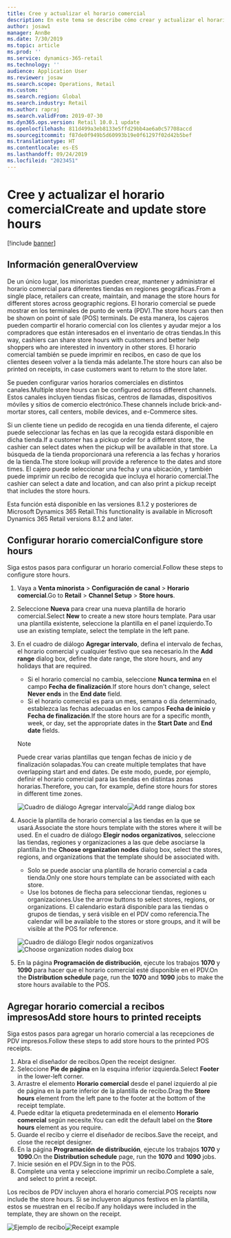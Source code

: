 ```yaml
---
title: Cree y actualizar el horario comercial
description: En este tema se describe cómo crear y actualizar el horario comercial en Retail Headquarters.
author: josaw1
manager: AnnBe
ms.date: 7/30/2019
ms.topic: article
ms.prod: ''
ms.service: dynamics-365-retail
ms.technology: ''
audience: Application User
ms.reviewer: josaw
ms.search.scope: Operations, Retail
ms.custom: ''
ms.search.region: Global
ms.search.industry: Retail
ms.author: rapraj
ms.search.validFrom: 2019-07-30
ms.dyn365.ops.version: Retail 10.0.1 update
ms.openlocfilehash: 811d499a3eb8133e5ffd29bb4ae6a0c57708accd
ms.sourcegitcommit: f87de0f949b5d60993b19e0f61297f02d42b5bef
ms.translationtype: HT
ms.contentlocale: es-ES
ms.lasthandoff: 09/24/2019
ms.locfileid: "2023451"
---
```

# <a name="create-and-update-store-hours"></a><span data-ttu-id="a1856-103">Cree y actualizar el horario comercial</span><span class="sxs-lookup"><span data-stu-id="a1856-103">Create and update store hours</span></span>

[!include [banner](../../includes/banner.md)]

## <a name="overview"></a><span data-ttu-id="a1856-104">Información general</span><span class="sxs-lookup"><span data-stu-id="a1856-104">Overview</span></span>

<span data-ttu-id="a1856-105">De un único lugar, los minoristas pueden crear, mantener y administrar el horario comercial para diferentes tiendas en regiones geográficas.</span><span class="sxs-lookup"><span data-stu-id="a1856-105">From a single place, retailers can create, maintain, and manage the store hours for different stores across geographic regions.</span></span> <span data-ttu-id="a1856-106">El horario comercial se puede mostrar en los terminales de punto de venta (PDV).</span><span class="sxs-lookup"><span data-stu-id="a1856-106">The store hours can then be shown on point of sale (POS) terminals.</span></span> <span data-ttu-id="a1856-107">De esta manera, los cajeros pueden compartir el horario comercial con los clientes y ayudar mejor a los compradores que están interesados en el inventario de otras tiendas.</span><span class="sxs-lookup"><span data-stu-id="a1856-107">In this way, cashiers can share store hours with customers and better help shoppers who are interested in inventory in other stores.</span></span> <span data-ttu-id="a1856-108">El horario comercial también se puede imprimir en recibos, en caso de que los clientes deseen volver a la tienda más adelante.</span><span class="sxs-lookup"><span data-stu-id="a1856-108">The store hours can also be printed on receipts, in case customers want to return to the store later.</span></span>

<span data-ttu-id="a1856-109">Se pueden configurar varios horarios comerciales en distintos canales.</span><span class="sxs-lookup"><span data-stu-id="a1856-109">Multiple store hours can be configured across different channels.</span></span> <span data-ttu-id="a1856-110">Estos canales incluyen tiendas físicas, centros de llamadas, dispositivos móviles y sitios de comercio electrónico.</span><span class="sxs-lookup"><span data-stu-id="a1856-110">These channels include brick-and-mortar stores, call centers, mobile devices, and e-Commerce sites.</span></span>

<span data-ttu-id="a1856-111">Si un cliente tiene un pedido de recogida en una tienda diferente, el cajero puede seleccionar las fechas en las que la recogida estará disponible en dicha tienda.</span><span class="sxs-lookup"><span data-stu-id="a1856-111">If a customer has a pickup order for a different store, the cashier can select dates when the pickup will be available in that store.</span></span> <span data-ttu-id="a1856-112">La búsqueda de la tienda proporcionará una referencia a las fechas y horarios de la tienda.</span><span class="sxs-lookup"><span data-stu-id="a1856-112">The store lookup will provide a reference to the dates and store times.</span></span> <span data-ttu-id="a1856-113">El cajero puede seleccionar una fecha y una ubicación, y también puede imprimir un recibo de recogida que incluya el horario comercial.</span><span class="sxs-lookup"><span data-stu-id="a1856-113">The cashier can select a date and location, and can also print a pickup receipt that includes the store hours.</span></span>

<span data-ttu-id="a1856-114">Esta función está disponible en las versiones 8.1.2 y posteriores de Microsoft Dynamics 365 Retail.</span><span class="sxs-lookup"><span data-stu-id="a1856-114">This functionality is available in Microsoft Dynamics 365 Retail versions 8.1.2 and later.</span></span>

## <a name="configure-store-hours"></a><span data-ttu-id="a1856-115">Configurar horario comercial</span><span class="sxs-lookup"><span data-stu-id="a1856-115">Configure store hours</span></span>

<span data-ttu-id="a1856-116">Siga estos pasos para configurar un horario comercial.</span><span class="sxs-lookup"><span data-stu-id="a1856-116">Follow these steps to configure store hours.</span></span>

1. <span data-ttu-id="a1856-117">Vaya a **Venta minorista** \> **Configuración de canal** \> **Horario comercial**.</span><span class="sxs-lookup"><span data-stu-id="a1856-117">Go to **Retail** \> **Channel Setup** \> **Store hours**.</span></span>
2. <span data-ttu-id="a1856-118">Seleccione **Nueva** para crear una nueva plantilla de horario comercial.</span><span class="sxs-lookup"><span data-stu-id="a1856-118">Select **New** to create a new store hours template.</span></span> <span data-ttu-id="a1856-119">Para usar una plantilla existente, seleccione la plantilla en el panel izquierdo.</span><span class="sxs-lookup"><span data-stu-id="a1856-119">To use an existing template, select the template in the left pane.</span></span>
3. <span data-ttu-id="a1856-120">En el cuadro de diálogo **Agregar intervalo**, defina el intervalo de fechas, el horario comercial y cualquier festivo que sea necesario.</span><span class="sxs-lookup"><span data-stu-id="a1856-120">In the **Add range** dialog box, define the date range, the store hours, and any holidays that are required.</span></span>

    - <span data-ttu-id="a1856-121">Si el horario comercial no cambia, seleccione **Nunca termina** en el campo **Fecha de finalización**.</span><span class="sxs-lookup"><span data-stu-id="a1856-121">If store hours don't change, select **Never ends** in the **End date** field.</span></span>
    - <span data-ttu-id="a1856-122">Si el horario comercial es para un mes, semana o día determinado, establezca las fechas adecuadas en los campos **Fecha de inicio** y **Fecha de finalización**.</span><span class="sxs-lookup"><span data-stu-id="a1856-122">If the store hours are for a specific month, week, or day, set the appropriate dates in the **Start Date** and **End date** fields.</span></span>

    > [!NOTE]
    > <span data-ttu-id="a1856-123">Puede crear varias plantillas que tengan fechas de inicio y de finalización solapadas.</span><span class="sxs-lookup"><span data-stu-id="a1856-123">You can create multiple templates that have overlapping start and end dates.</span></span> <span data-ttu-id="a1856-124">De este modo, puede, por ejemplo, definir el horario comercial para las tiendas en distintas zonas horarias.</span><span class="sxs-lookup"><span data-stu-id="a1856-124">Therefore, you can, for example, define store hours for stores in different time zones.</span></span>

    <span data-ttu-id="a1856-125">![Cuadro de diálogo Agregar intervalo](../dev-itpro/media/Storehours1.png "Cuadro de diálogo Agregar intervalo")</span><span class="sxs-lookup"><span data-stu-id="a1856-125">![Add range dialog box](../dev-itpro/media/Storehours1.png "Add range dialog box")</span></span>

4. <span data-ttu-id="a1856-126">Asocie la plantilla de horario comercial a las tiendas en la que se usará.</span><span class="sxs-lookup"><span data-stu-id="a1856-126">Associate the store hours template with the stores where it will be used.</span></span> <span data-ttu-id="a1856-127">En el cuadro de diálogo **Elegir nodos organizativos**, seleccione las tiendas, regiones y organizaciones a las que debe asociarse la plantilla.</span><span class="sxs-lookup"><span data-stu-id="a1856-127">In the **Choose organization nodes** dialog box, select the stores, regions, and organizations that the template should be associated with.</span></span>

    - <span data-ttu-id="a1856-128">Solo se puede asociar una plantilla de horario comercial a cada tienda.</span><span class="sxs-lookup"><span data-stu-id="a1856-128">Only one store hours template can be associated with each store.</span></span>
    - <span data-ttu-id="a1856-129">Use los botones de flecha para seleccionar tiendas, regiones u organizaciones.</span><span class="sxs-lookup"><span data-stu-id="a1856-129">Use the arrow buttons to select stores, regions, or organizations.</span></span> <span data-ttu-id="a1856-130">El calendario estará disponible para las tiendas o grupos de tiendas, y será visible en el PDV como referencia.</span><span class="sxs-lookup"><span data-stu-id="a1856-130">The calendar will be available to the stores or store groups, and it will be visible at the POS for reference.</span></span>

    <span data-ttu-id="a1856-131">![Cuadro de diálogo Elegir nodos organizativos](../dev-itpro/media/Storehours2.png "Cuadro de diálogo Elegir nodos organizativos")</span><span class="sxs-lookup"><span data-stu-id="a1856-131">![Choose organization nodes dialog box](../dev-itpro/media/Storehours2.png "Choose organization nodes dialog box")</span></span>

5. <span data-ttu-id="a1856-132">En la página **Programación de distribución**, ejecute los trabajos **1070** y **1090** para hacer que el horario comercial esté disponible en el PDV.</span><span class="sxs-lookup"><span data-stu-id="a1856-132">On the **Distribution schedule** page, run the **1070** and **1090** jobs to make the store hours available to the POS.</span></span>

## <a name="add-store-hours-to-printed-receipts"></a><span data-ttu-id="a1856-133">Agregar horario comercial a recibos impresos</span><span class="sxs-lookup"><span data-stu-id="a1856-133">Add store hours to printed receipts</span></span>

<span data-ttu-id="a1856-134">Siga estos pasos para agregar un horario comercial a las recepciones de PDV impresos.</span><span class="sxs-lookup"><span data-stu-id="a1856-134">Follow these steps to add store hours to the printed POS receipts.</span></span>

1. <span data-ttu-id="a1856-135">Abra el diseñador de recibos.</span><span class="sxs-lookup"><span data-stu-id="a1856-135">Open the receipt designer.</span></span>
2. <span data-ttu-id="a1856-136">Seleccione **Pie de página** en la esquina inferior izquierda.</span><span class="sxs-lookup"><span data-stu-id="a1856-136">Select **Footer** in the lower-left corner.</span></span>
3. <span data-ttu-id="a1856-137">Arrastre el elemento **Horario comercial** desde el panel izquierdo al pie de página en la parte inferior de la plantilla de recibo.</span><span class="sxs-lookup"><span data-stu-id="a1856-137">Drag the **Store hours** element from the left pane to the footer at the bottom of the receipt template.</span></span>
4. <span data-ttu-id="a1856-138">Puede editar la etiqueta predeterminada en el elemento **Horario comercial** según necesite.</span><span class="sxs-lookup"><span data-stu-id="a1856-138">You can edit the default label on the **Store hours** element as you require.</span></span>
5. <span data-ttu-id="a1856-139">Guarde el recibo y cierre el diseñador de recibos.</span><span class="sxs-lookup"><span data-stu-id="a1856-139">Save the receipt, and close the receipt designer.</span></span>
6. <span data-ttu-id="a1856-140">En la página **Programación de distribución**, ejecute los trabajos **1070** y **1090**.</span><span class="sxs-lookup"><span data-stu-id="a1856-140">On the **Distribution schedule** page, run the **1070** and **1090** jobs.</span></span>
7. <span data-ttu-id="a1856-141">Inicie sesión en el PDV.</span><span class="sxs-lookup"><span data-stu-id="a1856-141">Sign in to the POS.</span></span>
8. <span data-ttu-id="a1856-142">Complete una venta y seleccione imprimir un recibo.</span><span class="sxs-lookup"><span data-stu-id="a1856-142">Complete a sale, and select to print a receipt.</span></span>

<span data-ttu-id="a1856-143">Los recibos de PDV incluyen ahora el horario comercial.</span><span class="sxs-lookup"><span data-stu-id="a1856-143">POS receipts now include the store hours.</span></span> <span data-ttu-id="a1856-144">Si se incluyeron algunos festivos en la plantilla, estos se muestran en el recibo.</span><span class="sxs-lookup"><span data-stu-id="a1856-144">If any holidays were included in the template, they are shown on the receipt.</span></span>

<span data-ttu-id="a1856-145">![Ejemplo de recibo](../dev-itpro/media/Storehours3.png "Ejemplo de recibo")</span><span class="sxs-lookup"><span data-stu-id="a1856-145">![Receipt example](../dev-itpro/media/Storehours3.png "Receipt example")</span></span>

